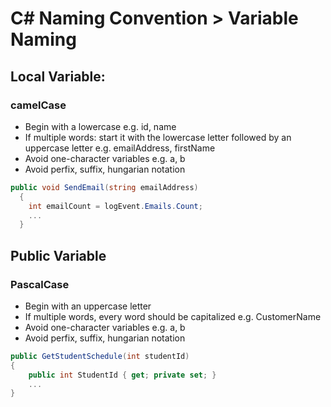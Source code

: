 # C# Naming Convention > Variable Naming

## Local Variable:
### camelCase
- Begin with a lowercase e.g. id, name
- If multiple words: start it with the lowercase letter followed by an uppercase letter e.g. emailAddress, firstName
- Avoid one-character variables  e.g. a, b 
- Avoid perfix, suffix, hungarian notation

```c#
public void SendEmail(string emailAddress)
  {
    int emailCount = logEvent.Emails.Count;
    ...
  }
```

## Public Variable
### PascalCase
- Begin with an uppercase letter
- If multiple words, every word should be capitalized e.g. CustomerName
- Avoid one-character variables  e.g. a, b 
- Avoid perfix, suffix, hungarian notation

```c#
public GetStudentSchedule(int studentId)
{
    public int StudentId { get; private set; }
    ...
}
```